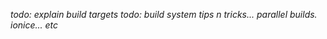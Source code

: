 
_todo: explain build targets_
_todo: build system tips n tricks... parallel builds. ionice... etc_
